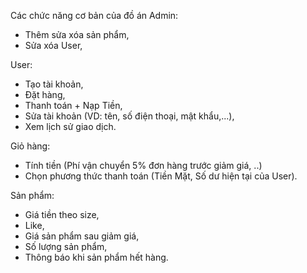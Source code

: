 Các chức năng cơ bản của đồ án
Admin: 
- Thêm sửa xóa sản phẩm,
- Sửa xóa User, 

User:
- Tạo tài khoản,
- Đặt hàng, 
- Thanh toán + Nạp Tiền, 
- Sửa tài khoản (VD: tên, số điện thoại, mật khẩu,...),
- Xem lịch sử giao dịch.

Giỏ hàng:
 - Tính tiền (Phí vận chuyển 5% đơn hàng trước giảm giá, ..) 
 - Chọn phương thức thanh toán (Tiền Mặt, Số dư hiện tại của User).

Sản phẩm: 
- Giá tiền theo size, 
- Like, 
- Giá sản phẩm sau giảm giá, 
- Số lượng sản phẩm, 
- Thông báo khi sản phẩm hết hàng.
